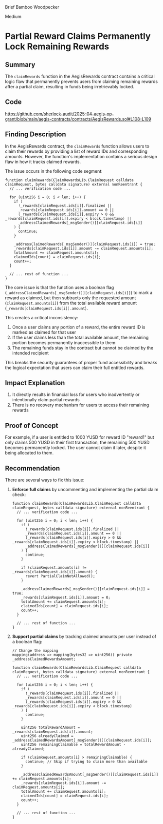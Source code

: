 Brief Bamboo Woodpecker

Medium

# Partial Reward Claims Permanently Lock Remaining Rewards



## Summary
The `claimRewards` function in the AegisRewards contract contains a critical logic flaw that permanently prevents users from claiming remaining rewards after a partial claim, resulting in funds being irretrievably locked.

## Code 
https://github.com/sherlock-audit/2025-04-aegis-op-grant/blob/main/aegis-contracts/contracts/AegisRewards.sol#L108-L109

## Finding Description
In the AegisRewards contract, the `claimRewards` function allows users to claim their rewards by providing a list of reward IDs and corresponding amounts. However, the function's implementation contains a serious design flaw in how it tracks claimed rewards.

The issue occurs in the following code segment:

```solidity
function claimRewards(ClaimRewardsLib.ClaimRequest calldata claimRequest, bytes calldata signature) external nonReentrant {
  // ... verification code ...
  
  for (uint256 i = 0; i < len; i++) {
    if (
      !_rewards[claimRequest.ids[i]].finalized ||
      _rewards[claimRequest.ids[i]].amount == 0 ||
      (_rewards[claimRequest.ids[i]].expiry > 0 && _rewards[claimRequest.ids[i]].expiry < block.timestamp) ||
      _addressClaimedRewards[_msgSender()][claimRequest.ids[i]]
    ) {
      continue;
    }

    _addressClaimedRewards[_msgSender()][claimRequest.ids[i]] = true;
    _rewards[claimRequest.ids[i]].amount -= claimRequest.amounts[i];
    totalAmount += claimRequest.amounts[i];
    claimedIds[count] = claimRequest.ids[i];
    count++;
  }
  
  // ... rest of function ...
}
```

The core issue is that the function uses a boolean flag (`_addressClaimedRewards[_msgSender()][claimRequest.ids[i]]`) to mark a reward as claimed, but then subtracts only the requested amount (`claimRequest.amounts[i]`) from the total available reward amount (`_rewards[claimRequest.ids[i]].amount`).

This creates a critical inconsistency:
1. Once a user claims any portion of a reward, the entire reward ID is marked as claimed for that user
2. If the user claims less than the total available amount, the remaining portion becomes permanently inaccessible to them
3. The remaining funds stay in the contract but cannot be claimed by the intended recipient

This breaks the security guarantees of proper fund accessibility and breaks the logical expectation that users can claim their full entitled rewards.

## Impact Explanation

1. It directly results in financial loss for users who inadvertently or intentionally claim partial rewards
2. There is no recovery mechanism for users to access their remaining rewards


## Proof of Concept

For example, if a user is entitled to 1000 YUSD for reward ID "reward1" but only claims 500 YUSD in their first transaction, the remaining 500 YUSD becomes permanently locked. The user cannot claim it later, despite it being allocated to them.

## Recommendation
There are several ways to fix this issue:

1. **Enforce full claims** by uncommenting and implementing the partial claim check:
   ```solidity
   function claimRewards(ClaimRewardsLib.ClaimRequest calldata claimRequest, bytes calldata signature) external nonReentrant {
     // ... verification code ...
     
     for (uint256 i = 0; i < len; i++) {
       if (
         !_rewards[claimRequest.ids[i]].finalized ||
         _rewards[claimRequest.ids[i]].amount == 0 ||
         (_rewards[claimRequest.ids[i]].expiry > 0 && _rewards[claimRequest.ids[i]].expiry < block.timestamp) ||
         _addressClaimedRewards[_msgSender()][claimRequest.ids[i]]
       ) {
         continue;
       }
       
       if (claimRequest.amounts[i] != _rewards[claimRequest.ids[i]].amount) {
         revert PartialClaimNotAllowed();
       }
       
       _addressClaimedRewards[_msgSender()][claimRequest.ids[i]] = true;
       _rewards[claimRequest.ids[i]].amount = 0;
       totalAmount += claimRequest.amounts[i];
       claimedIds[count] = claimRequest.ids[i];
       count++;
     }
     
     // ... rest of function ...
   }
   ```

2. **Support partial claims** by tracking claimed amounts per user instead of a boolean flag:
   ```solidity
   // Change the mapping
   mapping(address => mapping(bytes32 => uint256)) private _addressClaimedRewardsAmount;

   function claimRewards(ClaimRewardsLib.ClaimRequest calldata claimRequest, bytes calldata signature) external nonReentrant {
     // ... verification code ...
     
     for (uint256 i = 0; i < len; i++) {
       if (
         !_rewards[claimRequest.ids[i]].finalized ||
         _rewards[claimRequest.ids[i]].amount == 0 ||
         (_rewards[claimRequest.ids[i]].expiry > 0 && _rewards[claimRequest.ids[i]].expiry < block.timestamp)
       ) {
         continue;
       }
       
       uint256 totalRewardAmount = _rewards[claimRequest.ids[i]].amount;
       uint256 alreadyClaimed = _addressClaimedRewardsAmount[_msgSender()][claimRequest.ids[i]];
       uint256 remainingClaimable = totalRewardAmount - alreadyClaimed;
       
       if (claimRequest.amounts[i] > remainingClaimable) {
         continue; // Skip if trying to claim more than available
       }
       
       _addressClaimedRewardsAmount[_msgSender()][claimRequest.ids[i]] += claimRequest.amounts[i];
       _rewards[claimRequest.ids[i]].amount -= claimRequest.amounts[i];
       totalAmount += claimRequest.amounts[i];
       claimedIds[count] = claimRequest.ids[i];
       count++;
     }
     
     // ... rest of function ...
   }
   ```
